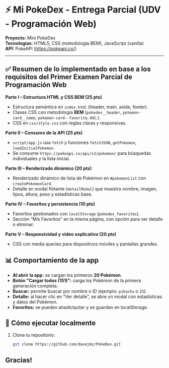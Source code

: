# ⚡️ Mi PokeDex - Entrega Parcial (UDV - Programación Web)

**Proyecto:** Mini PokeDex  
**Tecnologías:** HTML5, CSS (metodología BEM), JavaScript (vanilla)  
**API:** PokeAPI (https://pokeapi.co/)

---

## ✅ Resumen de lo implementado en base a los requisitos del Primer Examen Parcial de Programación Web

**Parte I – Estructura HTML y CSS BEM (25 pts)**  
- Estructura semántica en `index.html` (header, main, aside, footer).  
- Clases CSS con metodología **BEM** (`pokedex__header`, `pokemon-card__name`, `pokemon-card--favorite`, etc.).  
- CSS en `css/style.css` con reglas claras y responsivas.

**Parte II – Consumo de la API (25 pts)**  
- `script/app.js` usa `fetch` y funciones `fetchJSON`, `getPokemon`, `loadInitialPokemon`.  
- Se consume `https://pokeapi.co/api/v2/pokemon/` para búsquedas individuales y la lista inicial.

**Parte III – Renderizado dinámico (20 pts)**  
- Renderizado dinámico de lista de Pokémon en `#pokemonList` con `createPokemonCard`.  
- Detalle en modal flotante (`detailModal`) que muestra nombre, imagen, tipos, altura, peso y estadísticas base.

**Parte IV – Favoritos y persistencia (10 pts)**  
- Favoritos gestionados con `localStorage` (`pokedex_favorites`).  
- Sección “Mis Favoritos” en la misma página, con opción para ver detalle o eliminar.

**Parte V – Responsividad y video explicativo (20 pts)**  
- CSS con media queries para dispositivos móviles y pantallas grandes.  

## 📊 Comportamiento de la app

- **Al abrir la app:** se cargan los primeros **20 Pokémon**.  
- **Botón "Cargar todos (151)":** carga los Pokémon de la primera generación completa.  
- **Buscar:** permite buscar por nombre o ID (ejemplo: `pikachu` o `25`).  
- **Detalle:** al hacer clic en “Ver detalle”, se abre un modal con estadísticas y datos del Pokémon.  
- **Favoritos:** se pueden añadir/quitar y se guardan en localStorage.  


## 🚀 Cómo ejecutar localmente
1. Clona tu repositorio:
   ```bash
   git clone https://github.com/davejmz/PokeDex.git


## Gracias!